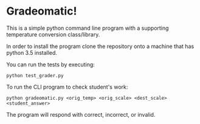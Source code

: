 # Gradeomatic!

This is a simple python command line program with a supporting temperature conversion class/library.

In order to install the program clone the repository onto a machine that has python 3.5 installed.

You can run the tests by executing:

```python test_grader.py```

To run the CLI program to check student's work:

```python gradeomatic.py <orig_temp> <orig_scale> <dest_scale> <student_answer>```

The program will respond with correct, incorrect, or invalid.


